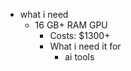   * what i need
    * 16 GB+ RAM GPU
      * Costs: $1300+
      * What i need it for
        * ai tools

